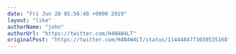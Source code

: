 ```yaml
---
date: "Fri Jun 28 05:56:48 +0000 2019"
layout: "like"
authorName: "john"
authorUrl: "https://twitter.com/H4N4W4LT"
originalPost: "https://twitter.com/H4N4W4LT/status/1144484773030535168"
---
```

